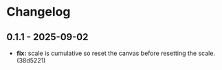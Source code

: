 # Changelog

## 0.1.1 - 2025-09-02

- __fix:__ scale is cumulative so reset the canvas before resetting the scale. (38d5221)
